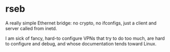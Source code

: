 # rseb
A really simple Ethernet bridge: no crypto, no ifconfigs, just a
client and server called from inetd.

I am sick of fancy, hard-to configure VPNs that try to do too much, are hard
to configure and debug, and whose documentation tends toward Linux.  


